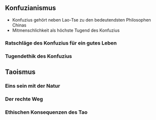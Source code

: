 ## Konfuzianismus

- Konfuzius gehört neben Lao-Tse zu den bedeutendsten Philosophen Chinas
- Mitmenschlichkeit als höchste Tugend des Konfuzius

### Ratschläge des Konfuzius für ein gutes Leben

### Tugendethik des Konfuzius

## Taoismus

### Eins sein mit der Natur

### Der rechte Weg

### Ethischen Konsequenzen des Tao


